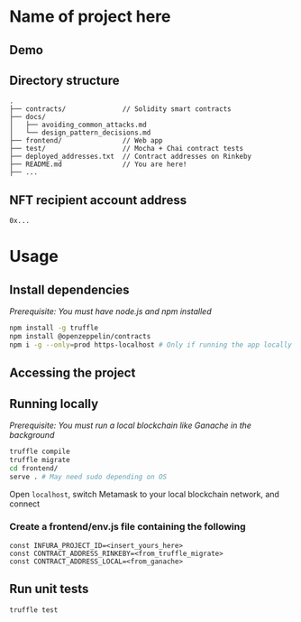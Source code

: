# Name of project here
<!-- project description -->

## Demo
<!-- link to frontend -->
<!-- link to Loom video walkthrough -->

## Directory structure

```
.
├── contracts/              // Solidity smart contracts
├── docs/
│   ├── avoiding_common_attacks.md
│   └── design_pattern_decisions.md
├── frontend/               // Web app
├── test/                   // Mocha + Chai contract tests
├── deployed_addresses.txt  // Contract addresses on Rinkeby
├── README.md               // You are here!
├── ...
```

## NFT recipient account address

`0x...`

# Usage

## Install dependencies

*Prerequisite: You must have node.js and npm installed*

```sh
npm install -g truffle
npm install @openzeppelin/contracts
npm i -g --only=prod https-localhost # Only if running the app locally
```

## Accessing the project
<!-- link to frontend -->

## Running locally

*Prerequisite: You must run a local blockchain like Ganache in the background*

```sh
truffle compile
truffle migrate
cd frontend/
serve . # May need sudo depending on OS
```

Open `localhost`, switch Metamask to your local blockchain network, and connect

### Create a frontend/env.js file containing the following

```
const INFURA_PROJECT_ID=<insert_yours_here>
const CONTRACT_ADDRESS_RINKEBY=<from_truffle_migrate>
const CONTRACT_ADDRESS_LOCAL=<from_ganache>
```

## Run unit tests

```sh
truffle test
```
